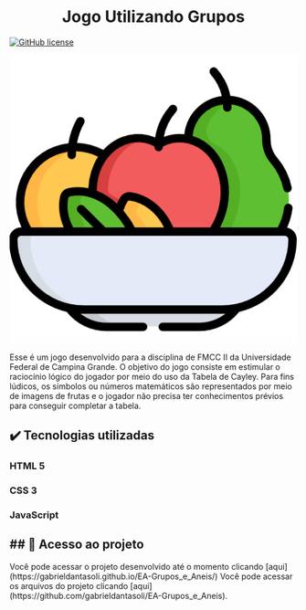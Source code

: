 <h1 align="center"> Jogo Utilizando Grupos </h1>
<a href="https://github.com/souzajackson/EA-Grupos_e_Aneis/blob/master/LICENSE.md"><img alt="GitHub license" src="https://img.shields.io/github/license/souzajackson/EA-Grupos_e_Aneis"></a>
<p align="center">
<img src="./images/logo.png">
</p>
<p>Esse é um jogo desenvolvido para a disciplina de FMCC II da Universidade Federal de Campina Grande. O objetivo do jogo consiste em estimular o raciocínio lógico do jogador por meio do uso da Tabela de Cayley. Para fins lúdicos, os símbolos ou números matemáticos são representados por meio de imagens de frutas e o jogador não precisa ter conhecimentos prévios para conseguir completar a tabela.</p>
<h2>✔️ Tecnologias utilizadas</h2>
<h3>HTML 5</h3>
<h3>CSS 3</h3>
<h3>JavaScript</h3>
<h2>## 📁 Acesso ao projeto</h2>
Você pode acessar o projeto desenvolvido até o momento clicando [aqui](https://gabrieldantasoli.github.io/EA-Grupos_e_Aneis/)
Você pode acessar os arquivos do projeto clicando [aqui](https://github.com/gabrieldantasoli/EA-Grupos_e_Aneis).
